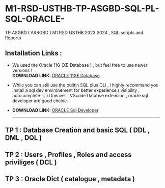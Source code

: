 # M1-RSD-USTHB-TP-ASGBD-SQL-PL-SQL-ORACLE-
TP ASGBD ( ARSGBD ) M1 RSD USTHB 2023 2024  , SQL scripts and Reports 

## Installation Links : 
- We used the Oracle 11G (XE Database ) , but feel free to use newer versions !  
**DOWNLOAD LINK:** [ORACLE 11XE Database](https://www.oracle.com/database/technologies/xe-prior-release-downloads.html)  
- While you can still use the builtin SQL plus CLI , i highly recommand you install a sql dev environement for better experience ( visibility , autocomplete ... )  Dbeaver , VScode Databse extension , oracle sql developer  are good choice. 
- **DOWNLOAD LINK:** [ORACLE Sql Developer](https://www.oracle.com/database/sqldeveloper/)  


  

  ----
## TP 1 : Database Creation and basic SQL ( DDL , DML , DQL ) 
## TP 2 : Users , Profiles , Roles and access priviliges ( DCL ) 
## TP 3 : Oracle Dict ( catalogue , metadata ) 


